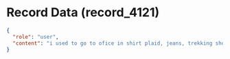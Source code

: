 # Record Data (record_4121)

```json
{
  "role": "user",
  "content": "i used to go to ofice in shirt plaid, jeans, trekking shoes, usually a watch, for a servicenow grade company how is htat?\n"
}
```
